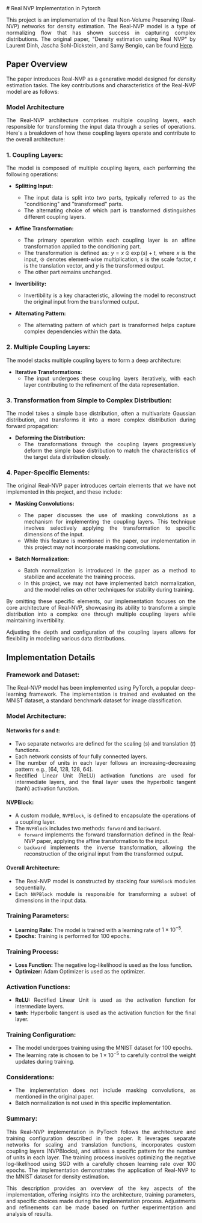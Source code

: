 <div style="text-align: justify">  
# Real NVP Implementation in Pytorch

This project is an implementation of the Real Non-Volume Preserving (Real-NVP) networks for density estimation. The Real-NVP model is a type of normalizing flow that has shown success in capturing complex distributions. The original paper, "Density estimation using Real NVP" by Laurent Dinh, Jascha Sohl-Dickstein, and Samy Bengio, can be found [Here](https://arxiv.org/abs/1605.08803).
## Paper Overview
The paper introduces Real-NVP as a generative model designed for density estimation tasks. The key contributions and characteristics of the Real-NVP model are as follows:

### Model Architecture
The Real-NVP architecture comprises multiple coupling layers, each responsible for transforming the input data through a series of operations. Here's a breakdown of how these coupling layers operate and contribute to the overall architecture:

### 1. Coupling Layers:

The model is composed of multiple coupling layers, each performing the following operations:

- **Splitting Input:**
  - The input data is split into two parts, typically referred to as the "conditioning" and "transformed" parts.
  - The alternating choice of which part is transformed distinguishes different coupling layers.

- **Affine Transformation:**
  - The primary operation within each coupling layer is an affine transformation applied to the conditioning part.
  - The transformation is defined as:
    $y = x \odot \exp(s) + t,$
    where $x$ is the input, $\odot$ denotes element-wise multiplication, $s$ is the scale factor, $t$ is the translation vector, and $y$ is the transformed output.
  - The other part remains unchanged.

- **Invertibility:**
  - Invertibility is a key characteristic, allowing the model to reconstruct the original input from the transformed output.

- **Alternating Pattern:**
  - The alternating pattern of which part is transformed helps capture complex dependencies within the data.

### 2. Multiple Coupling Layers:

The model stacks multiple coupling layers to form a deep architecture:

- **Iterative Transformations:**
  - The input undergoes these coupling layers iteratively, with each layer contributing to the refinement of the data representation.

### 3. Transformation from Simple to Complex Distribution:

The model takes a simple base distribution, often a multivariate Gaussian distribution, and transforms it into a more complex distribution during forward propagation:

- **Deforming the Distribution:**
  - The transformations through the coupling layers progressively deform the simple base distribution to match the characteristics of the target data distribution closely.

### 4. Paper-Specific Elements:

The original Real-NVP paper introduces certain elements that we have not implemented in this project, and these include:

- **Masking Convolutions:**
  - The paper discusses the use of masking convolutions as a mechanism for implementing the coupling layers. This technique involves selectively applying the transformation to specific dimensions of the input.
  - While this feature is mentioned in the paper, our implementation in this project may not incorporate masking convolutions.

- **Batch Normalization:**
  - Batch normalization is introduced in the paper as a method to stabilize and accelerate the training process.
  - In this project, we may not have implemented batch normalization, and the model relies on other techniques for stability during training.

By omitting these specific elements, our implementation focuses on the core architecture of Real-NVP, showcasing its ability to transform a simple distribution into a complex one through multiple coupling layers while maintaining invertibility.

Adjusting the depth and configuration of the coupling layers allows for flexibility in modelling various data distributions.

## Implementation Details

### Framework and Dataset:

The Real-NVP model has been implemented using PyTorch, a popular deep-learning framework. The implementation is trained and evaluated on the MNIST dataset, a standard benchmark dataset for image classification.

### Model Architecture:

#### Networks for $s$ and $t$:

- Two separate networks are defined for the scaling ($s$) and translation ($t$) functions.
- Each network consists of four fully connected layers.
- The number of units in each layer follows an increasing-decreasing pattern: e.g., [64, 128, 128, 64].
- Rectified Linear Unit (ReLU) activation functions are used for intermediate layers, and the final layer uses the hyperbolic tangent (tanh) activation function.

#### NVPBlock:

- A custom module, `NVPBlock`, is defined to encapsulate the operations of a coupling layer.
- The `NVPBlock` includes two methods: `forward` and `backward`.
  - `forward` implements the forward transformation defined in the Real-NVP paper, applying the affine transformation to the input.
  - `backward` implements the inverse transformation, allowing the reconstruction of the original input from the transformed output.

#### Overall Architecture:

- The Real-NVP model is constructed by stacking four `NVPBlock` modules sequentially.
- Each `NVPBlock` module is responsible for transforming a subset of dimensions in the input data.

### Training Parameters:

- **Learning Rate:** The model is trained with a learning rate of $1 \times 10^{-5}$.
- **Epochs:** Training is performed for 100 epochs.

### Training Process:

- **Loss Function:** The negative log-likelihood is used as the loss function.
- **Optimizer:** Adam Optimizer is used as the optimizer.

### Activation Functions:

- **ReLU:** Rectified Linear Unit is used as the activation function for intermediate layers.
- **tanh:** Hyperbolic tangent is used as the activation function for the final layer.

### Training Configuration:

- The model undergoes training using the MNIST dataset for 100 epochs.
- The learning rate is chosen to be $1 \times 10^{-5}$ to carefully control the weight updates during training.

### Considerations:

- The implementation does not include masking convolutions, as mentioned in the original paper.
- Batch normalization is not used in this specific implementation.

### Summary:

This Real-NVP implementation in PyTorch follows the architecture and training configuration described in the paper. It leverages separate networks for scaling and translation functions, incorporates custom coupling layers (NVPBlocks), and utilizes a specific pattern for the number of units in each layer. The training process involves optimizing the negative log-likelihood using SGD with a carefully chosen learning rate over 100 epochs. The implementation demonstrates the application of Real-NVP to the MNIST dataset for density estimation.

This description provides an overview of the key aspects of the implementation, offering insights into the architecture, training parameters, and specific choices made during the implementation process. Adjustments and refinements can be made based on further experimentation and analysis of results.
